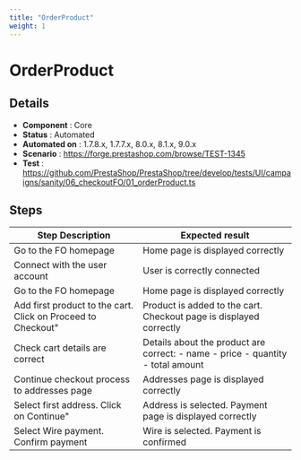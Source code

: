 ```yaml
---
title: "OrderProduct"
weight: 1
---
```


# OrderProduct
## Details
* **Component** : Core
* **Status** : Automated
* **Automated on** : 1.7.8.x, 1.7.7.x, 8.0.x, 8.1.x, 9.0.x
* **Scenario** : https://forge.prestashop.com/browse/TEST-1345
* **Test** : https://github.com/PrestaShop/PrestaShop/tree/develop/tests/UI/campaigns/sanity/06_checkoutFO/01_orderProduct.ts

## Steps
| Step Description | Expected result |
| ----- | ----- |
| Go to the FO homepage | Home page is displayed correctly |
| Connect with the user account | User is correctly connected |
| Go to the FO homepage | Home page is displayed correctly |
| Add first product to the cart. Click on Proceed to Checkout" | Product is added to the cart. Checkout page is displayed correctly |
| Check cart details are correct | Details about the product are correct: - name - price - quantity - total amount |
| Continue checkout process to addresses page | Addresses page is displayed correctly |
| Select first address. Click on Continue" | Address is selected. Payment page is displayed correctly |
| Select Wire payment. Confirm payment | Wire is selected. Payment is confirmed |
